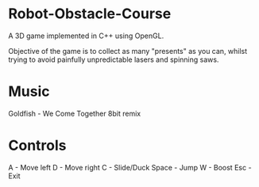 Robot-Obstacle-Course
=====================

A 3D game implemented in C++ using OpenGL.

Objective of the game is to collect as many "presents" as you can, 
whilst trying to avoid painfully unpredictable lasers and spinning saws.

Music
=====

Goldfish - We Come Together 8bit remix

Controls
========

A 		- Move left
D 		- Move right
C 		- Slide/Duck
Space	- Jump
W 		- Boost
Esc 	- Exit

